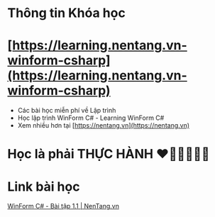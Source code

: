 # Thông tin Khóa học
# [https://learning.nentang.vn-winform-csharp](https://learning.nentang.vn-winform-csharp)
- Các bài học miễn phí về Lập trình
- Học lập trình WinForm C# - Learning WinForm C#
- Xem nhiều hơn tại [https://nentang.vn](https://nentang.vn)

# Học là phải THỰC HÀNH ❤🧡💛💚💙💜

# Link bài học
[WinForm C# - Bài tập 1.1 | NenTang.vn](https://nentang.vn/app/edu/khoa-hoc/dot-net/lap-trinh-winform-c-sharp/lessons/lab-1-1-tao-giao-dien-trang-dang-nhap-bang-winform-csharp)